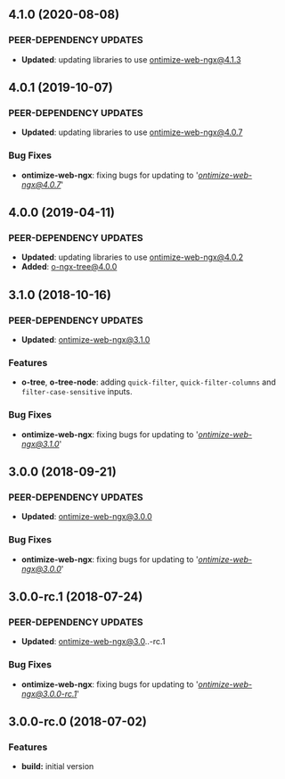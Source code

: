 ## 4.1.0 (2020-08-08)
### PEER-DEPENDENCY UPDATES ###
* **Updated**:  updating libraries to use ontimize-web-ngx@4.1.3

## 4.0.1 (2019-10-07)
### PEER-DEPENDENCY UPDATES ###
* **Updated**:  updating libraries to use ontimize-web-ngx@4.0.7

### Bug Fixes
* **ontimize-web-ngx**: fixing bugs for updating to '*ontimize-web-ngx@4.0.7*'

## 4.0.0 (2019-04-11)
### PEER-DEPENDENCY UPDATES ###
* **Updated**:  updating libraries to use ontimize-web-ngx@4.0.2
* **Added**: o-ngx-tree@4.0.0

## 3.1.0 (2018-10-16)
### PEER-DEPENDENCY UPDATES ###
* **Updated**:  ontimize-web-ngx@3.1.0

### Features
* **o-tree**, **o-tree-node**: adding `quick-filter`, `quick-filter-columns` and `filter-case-sensitive` inputs.

### Bug Fixes
* **ontimize-web-ngx**: fixing bugs for updating to '*ontimize-web-ngx@3.1.0*'

## 3.0.0 (2018-09-21)
### PEER-DEPENDENCY UPDATES ###
* **Updated**:  ontimize-web-ngx@3.0.0

### Bug Fixes
* **ontimize-web-ngx**: fixing bugs for updating to '*ontimize-web-ngx@3.0.0*'

## 3.0.0-rc.1 (2018-07-24)
### PEER-DEPENDENCY UPDATES ###
* **Updated**:  ontimize-web-ngx@3.0..-rc.1

### Bug Fixes
* **ontimize-web-ngx**: fixing bugs for updating to '*ontimize-web-ngx@3.0.0-rc.1*'

## 3.0.0-rc.0 (2018-07-02)
### Features

* **build:** initial version
